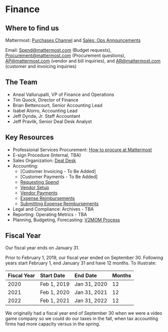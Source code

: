 # Finance

## Where to find us

Mattermost: [Purchases Channel](https://community.mattermost.com/private-core/channels/purchases) and [Sales: Ops Announcements](https://community.mattermost.com/private-core/channels/sales)

Email: Spend@mattermost.com (Budget requests), Procurement@mattermost.com (Procurement questions), AP@mattermost.com (vendor and bill inquiries), and AR@mattermost.com (customer and invoicing inquiries)

## The Team

* Aneal Vallurupalli, VP of Finance and Operations
* Tim Quock, Director of Finance
* Brian Bettencourt, Senior Accounting Lead
* Isabel Alorro, Accounting Lead
* Jeff Dynda, Jr. Staff Accountant
* Jeff Pravlik, Senior Deal Desk Analyst

## Key Resources

* Professional Services Procurement: [How to procure at Mattermost](https://handbook.mattermost.com/operations/finance/purchasing)
* E-sign Procedure \(Internal, TBA\)
* Sales Organization: [Deal Desk](https://handbook.mattermost.com/operations/finance/deal-desk)
* Accounting: 
  - [Customer Invoicing - To Be Added]
  - [Customer Payments - To Be Added]
  - [Requesting Spend](https://handbook.mattermost.com/operations/finance/budget)
  - [Vendor Setup](https://handbook.mattermost.com/operations/finance/onboarding/how-to-on-board-as-a-vendor)
  - [Vendor Payments](https://handbook.mattermost.com/company/how-to-guides-for-staff/how-to-purchase/how-to-on-board-as-a-vendor/how-to-get-paid)
  - [Expense Reimbursements](https://handbook.mattermost.com/company/how-to-guides-for-staff/how-to-spend-company-money)
  - [Submitting Expense Reimbursements](https://handbook.mattermost.com/company/how-to-guides-for-staff/how-to-spend-company-money/how-to-use-expensify)
* Legal and Compliance: Archives - TBA
* Reporting: Operating Metrics - TBA
* Planning, Budgeting, Forecasting: [V2MOM Process](https://handbook.mattermost.com/company/how-to-guides-for-staff/how-to-v2mom)

## Fiscal Year

Our fiscal year ends on January 31.

Prior to February 1, 2019, our fiscal year ended on September 30. Following years start February 1, end January 31 and have 12 months. To illustrate:

| Fiscal Year | Start Date | End Date | Months |
| :--- | :--- | :--- | :--- |
| 2020 | Feb 1, 2019 | Jan 31, 2020 | 12 |
| 2021 | Feb 1, 2020 | Jan 31, 2021 | 12 |
| 2022 | Feb 1, 2021  | Jan 31, 2022 | 12 |

We originally had a fiscal year end of September 30 when we were a video game company so we could do our taxes in the fall, when tax accounting firms had more capacity versus in the spring.
